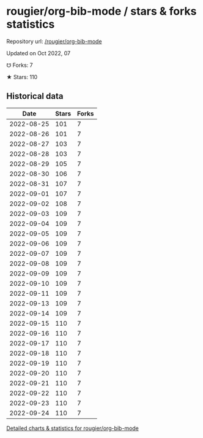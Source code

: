 # rougier/org-bib-mode / stars & forks statistics

Repository url: [/rougier/org-bib-mode](https://github.com/rougier/org-bib-mode)

Updated on Oct 2022, 07

☋ Forks: 7

★ Stars: 110

## Historical data
| Date | Stars | Forks |
|------|-------|-------|
| 2022-08-25 | 101 | 7 | 
| 2022-08-26 | 101 | 7 | 
| 2022-08-27 | 103 | 7 | 
| 2022-08-28 | 103 | 7 | 
| 2022-08-29 | 105 | 7 | 
| 2022-08-30 | 106 | 7 | 
| 2022-08-31 | 107 | 7 | 
| 2022-09-01 | 107 | 7 | 
| 2022-09-02 | 108 | 7 | 
| 2022-09-03 | 109 | 7 | 
| 2022-09-04 | 109 | 7 | 
| 2022-09-05 | 109 | 7 | 
| 2022-09-06 | 109 | 7 | 
| 2022-09-07 | 109 | 7 | 
| 2022-09-08 | 109 | 7 | 
| 2022-09-09 | 109 | 7 | 
| 2022-09-10 | 109 | 7 | 
| 2022-09-11 | 109 | 7 | 
| 2022-09-13 | 109 | 7 | 
| 2022-09-14 | 109 | 7 | 
| 2022-09-15 | 110 | 7 | 
| 2022-09-16 | 110 | 7 | 
| 2022-09-17 | 110 | 7 | 
| 2022-09-18 | 110 | 7 | 
| 2022-09-19 | 110 | 7 | 
| 2022-09-20 | 110 | 7 | 
| 2022-09-21 | 110 | 7 | 
| 2022-09-22 | 110 | 7 | 
| 2022-09-23 | 110 | 7 | 
| 2022-09-24 | 110 | 7 | 


[Detailed charts & statistics for rougier/org-bib-mode](https://reviewgithub.com/rep/rougier/org-bib-mode)
